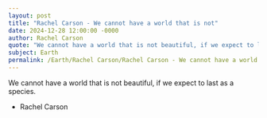 ```yaml
---
layout: post
title: "Rachel Carson - We cannot have a world that is not"
date: 2024-12-28 12:00:00 -0000
author: Rachel Carson
quote: "We cannot have a world that is not beautiful, if we expect to last as a species."
subject: Earth
permalink: /Earth/Rachel Carson/Rachel Carson - We cannot have a world that is not
---
```


We cannot have a world that is not beautiful, if we expect to last as a species.

- Rachel Carson
